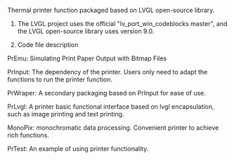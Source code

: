 Thermal printer function packaged based on LVGL open-source library.

1. The LVGL project uses the official "lv_port_win_codeblocks master", and the LVGL open-source library uses version 9.0.

2. Code file description

PrEmu: Simulating Print Paper Output with Bitmap Files

PrInput: The dependency of the printer. Users only need to adapt the functions to run the printer function.

PrWraper: A secondary packaging based on PrInput for ease of use.

PrLvgl: A printer basic functional interface based on lvgl encapsulation, such as image printing and text printing.

MonoPix: monochromatic data processing. Convenient printer to achieve rich functions.

PrTest: An example of using printer functionality.
